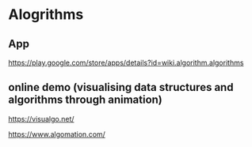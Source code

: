 # Alogrithms  


## App  

https://play.google.com/store/apps/details?id=wiki.algorithm.algorithms  



## online demo (visualising data structures and algorithms through animation)  

https://visualgo.net/  

https://www.algomation.com/  

















